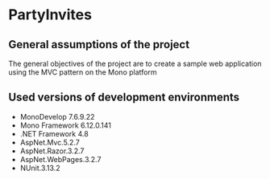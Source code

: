 # PartyInvites

## General assumptions of the project
The general objectives of the project are to create a sample web application using the MVC pattern on the Mono platform

## Used versions of development environments
* MonoDevelop 7.6.9.22
* Mono Framework 6.12.0.141
* .NET Framework 4.8
* AspNet.Mvc.5.2.7
* AspNet.Razor.3.2.7
* AspNet.WebPages.3.2.7
* NUnit.3.13.2
